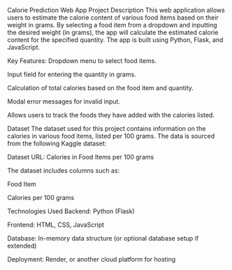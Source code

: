 Calorie Prediction Web App
Project Description
This web application allows users to estimate the calorie content of various food items based on their weight in grams. By selecting a food item from a dropdown and inputting the desired weight (in grams), the app will calculate the estimated calorie content for the specified quantity. The app is built using Python, Flask, and JavaScript.

Key Features:
Dropdown menu to select food items.

Input field for entering the quantity in grams.

Calculation of total calories based on the food item and quantity.

Modal error messages for invalid input.

Allows users to track the foods they have added with the calories listed.

Dataset
The dataset used for this project contains information on the calories in various food items, listed per 100 grams. The data is sourced from the following Kaggle dataset:

Dataset URL: Calories in Food Items per 100 grams

The dataset includes columns such as:

Food Item

Calories per 100 grams

Technologies Used
Backend: Python (Flask)

Frontend: HTML, CSS, JavaScript

Database: In-memory data structure (or optional database setup if extended)

Deployment: Render, or another cloud platform for hosting
